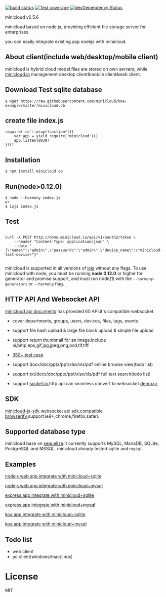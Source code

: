 
  [![build status][travis-image]][travis-url]
  [![Test coverage][coveralls-image]][coveralls-url]
  [![devDependency Status](https://david-dm.org/atom/electron/dev-status.svg)](https://david-dm.org/minicloud/minicloud#info=devDependencies)
  
  minicloud v0.5.6

  minicloud based on node.js, providing efficient file storage server for enterprises.

  you can easily integrate existing app nodejs with minicloud.

## About client(include web/desktop/mobile client)

  minicloud is hybrid cloud model.files are stored on own servers, while [minicloud.io](http://minicloud.io) management desktop client&mobile client&web client.

## Download Test sqlite database
```
$ wget https://raw.githubusercontent.com/minicloud/koa-example/master/minicloud.db

```
## create file index.js
```
require('co').wrap(function*(){
	var app = yield require('minicloud')()
	app.listen(8030)
})()

```
## Installation
```
$ npm install minicloud co
```
## Run(node>0.12.0)
```
$ node --harmony index.js
or
$ iojs index.js
```
## Test
```

curl -X POST http://demo.minicloud.io/api/v1/oauth2/token \
    --header "Content-Type: application/json" \
    --data "{\"name\":\"admin\",\"password\":\"admin\",\"device_name\":\"minicloud-test-device\"}"


```

minicloud is supported in all versions of [iojs](https://iojs.org) without any flags.
To use minicloud with node, you must be running __node 0.12.0__ or higher for generator and promise support, and must run node(1)
  with the `--harmony-generators` or `--harmony` flag.

## HTTP API And Websocket API

[minicloud api documents](https://minicloud.readme.io/docs) has provided 60 API.it's compatible websocket.

- cover departments, groups, users, devices, files, tags, events

- support file hash upload & large file block upload & simple file upload

- support return thumbnail for an image.include ai,bmp,eps,gif,jpg,jpeg,png,psd,tif,tiff

- [350+ test case](https://travis-ci.org/minicloud/minicloud)

- support docx/doc/pptx/ppt/xlsx/xls/pdf online browse view(todo list)

- support txt/docx/doc/pptx/ppt/xlsx/xls/pdf full text search(todo list)

- support [socket.io](https://socket.io),http api can seamless convert to websocket.[demo>>](https://minicloud.readme.io/docs/how-to-use-websocket)

## SDK
[minicloud-js-sdk](https://github.com/minicloud/minicloud-js-sdk) websocket api sdk.compatible [browserify](https://www.npmjs.com/package/browserify),support:ie9+,chrome,firefox,safari.

## Supported database type

 minicloud base on [sequelize](https://github.com/sequelize/sequelize).It currently supports MySQL, MariaDB, SQLite, PostgreSQL and MSSQL. minicloud already tested sqlite and mysql.

## Examples
[nodejs web app integrate with minicloud+sqlite](https://github.com/minicloud/nodejs-example)

[nodejs web app integrate with minicloud+mysql](https://github.com/minicloud/nodejs-mysql-example)

[express app integrate with minicloud+sqlite](https://github.com/minicloud/express-example)

[express app integrate with minicloud+mysql](https://github.com/minicloud/express-mysql-example)

[koa app integrate with minicloud+sqlite](https://github.com/minicloud/koa-example)

[koa app integrate with minicloud+mysql](https://github.com/minicloud/koa-mysql-example)

## Todo list
 
- web client
- pc client(windows/mac/linux)

# License

  MIT
 
[travis-image]: https://img.shields.io/travis/minicloud/minicloud/master.svg?style=flat-square
[travis-url]: https://travis-ci.org/minicloud/minicloud 
[coveralls-image]: https://img.shields.io/coveralls/minicloud/minicloud/master.svg?style=flat-square
[coveralls-url]: https://coveralls.io/r/minicloud/minicloud?branch=master